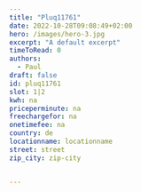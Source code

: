 ```yaml
---
title: "Pluq11761"
date: 2022-10-28T09:08:49+02:00
hero: /images/hero-3.jpg
excerpt: "A default excerpt"
timeToRead: 0
authors:
  - Paul
draft: false
id: pluq11761
slot: 1|2
kwh: na
priceperminute: na
freechargefor: na
onetimefee: na
country: de
locationname: locationname
street: street
zip_city: zip-city


---
```

